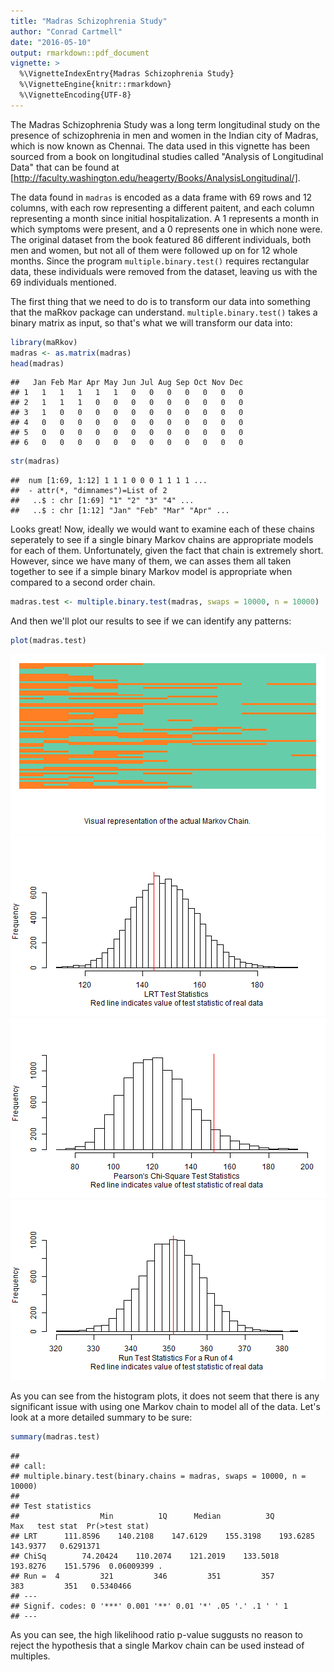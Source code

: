 ```yaml
---
title: "Madras Schizophrenia Study"
author: "Conrad Cartmell"
date: "2016-05-10"
output: rmarkdown::pdf_document
vignette: >
  %\VignetteIndexEntry{Madras Schizophrenia Study}
  %\VignetteEngine{knitr::rmarkdown}
  %\VignetteEncoding{UTF-8}
---
```

The Madras Schizophrenia Study was a long term longitudinal study on the presence of schizophrenia in men and women in the Indian city of Madras, which is now known as Chennai. The data used in this vignette has been sourced from a book on longitudinal studies called "Analysis of Longitudinal Data" that can be found at [http://faculty.washington.edu/heagerty/Books/AnalysisLongitudinal/].

The data found in `madras` is encoded as a data frame with 69 rows and 12 columns, with each row representing a different paitent, and each column representing a month since initial hospitalization. A 1 represents a month in which symptoms were present, and a 0 represents one in which none were. The original dataset from the book featured 86 different individuals, both men and women, but not all of them were followed up on for 12 whole months. Since the program `multiple.binary.test()` requires rectangular data, these individuals were removed from the dataset, leaving us with the 69 individuals mentioned.

The first thing that we need to do is to transform our data into something that the maRkov package can understand. `multiple.binary.test()` takes a binary matrix as input, so that's what we will transform our data into:


```r
library(maRkov)
madras <- as.matrix(madras)
head(madras)
```

```
##   Jan Feb Mar Apr May Jun Jul Aug Sep Oct Nov Dec
## 1   1   1   1   1   1   0   0   0   0   0   0   0
## 2   1   1   1   0   0   0   0   0   0   0   0   0
## 3   1   0   0   0   0   0   0   0   0   0   0   0
## 4   0   0   0   0   0   0   0   0   0   0   0   0
## 5   0   0   0   0   0   0   0   0   0   0   0   0
## 6   0   0   0   0   0   0   0   0   0   0   0   0
```

```r
str(madras)
```

```
##  num [1:69, 1:12] 1 1 1 0 0 0 1 1 1 1 ...
##  - attr(*, "dimnames")=List of 2
##   ..$ : chr [1:69] "1" "2" "3" "4" ...
##   ..$ : chr [1:12] "Jan" "Feb" "Mar" "Apr" ...
```

Looks great! Now, ideally we would want to examine each of these chains seperately to see if a single binary Markov chains are appropriate models for each of them. Unfortunately, given the fact that chain is extremely short. However, since we have many of them, we can asses them all taken together to see if a simple binary Markov model is appropriate when compared to a second order chain.


```r
madras.test <- multiple.binary.test(madras, swaps = 10000, n = 10000)
```

And then we'll plot our results to see if we can identify any patterns:


```r
plot(madras.test)
```

![plot of chunk plot](figure/plot-1.png)![plot of chunk plot](figure/plot-2.png)![plot of chunk plot](figure/plot-3.png)![plot of chunk plot](figure/plot-4.png)

As you can see from the histogram plots, it does not seem that there is any significant issue with using one Markov chain to model all of the data. Let's look at a more detailed summary to be sure:


```r
summary(madras.test)
```

```
## 
## call:
## multiple.binary.test(binary.chains = madras, swaps = 10000, n = 10000)
## 
## Test statistics
##                  Min          1Q      Median          3Q         Max   test stat  Pr(>test stat)
## LRT	    111.8596    140.2108    147.6129    155.3198    193.6285    143.9377   0.6291371 
## ChiSq	    74.20424    110.2074    121.2019    133.5018    193.8276    151.5796  0.06009399 .
## Run =  4         321         346         351         357         383         351   0.5340466 
## ---
## Signif. codes: 0 '***' 0.001 '**' 0.01 '*' .05 '.' .1 ' ' 1
## ---
```

As you can see, the high likelihood ratio p-value suggusts no reason to reject the hypothesis that a single Markov chain can be used instead of multiples.
